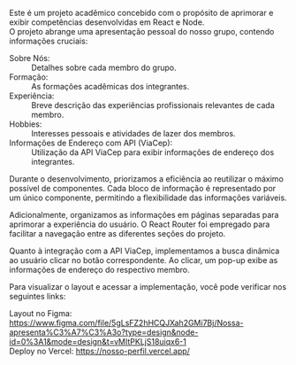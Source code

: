 Este é um projeto acadêmico concebido com o propósito de aprimorar e exibir competências desenvolvidas em React e Node.<br>
O projeto abrange uma apresentação pessoal do nosso grupo, contendo informações cruciais:
<dl>
  <dt>Sobre Nós:</dt>
  <dd>Detalhes sobre cada membro do grupo.</dd>
  
  <dt>Formação:</dt>
  <dd>As formações acadêmicas dos integrantes.</dd>
  
  <dt>Experiência:</dt>
  <dd>Breve descrição das experiências profissionais relevantes de cada membro.</dd>
  
  <dt>Hobbies:</dt>
  <dd>Interesses pessoais e atividades de lazer dos membros.</dd>
  
  <dt>Informações de Endereço com API (ViaCep):</dt>
  <dd>Utilização da API ViaCep para exibir informações de endereço dos integrantes.</dd>

Durante o desenvolvimento, priorizamos a eficiência ao reutilizar o máximo possível de componentes. Cada bloco de informação é representado por um único componente, permitindo a flexibilidade das informações variáveis.

Adicionalmente, organizamos as informações em páginas separadas para aprimorar a experiência do usuário. O React Router foi empregado para facilitar a navegação entre as diferentes seções do projeto.

Quanto à integração com a API ViaCep, implementamos a busca dinâmica ao usuário clicar no botão correspondente. Ao clicar, um pop-up exibe as informações de endereço do respectivo membro.

Para visualizar o layout e acessar a implementação, você pode verificar nos seguintes links:

Layout no Figma: https://www.figma.com/file/5gLsFZ2hHCQJXah2GMi7Bj/Nossa-apresenta%C3%A7%C3%A3o?type=design&node-id=0%3A1&mode=design&t=vMItPKLjS18uiqx6-1
<br>
Deploy no Vercel: https://nosso-perfil.vercel.app/

